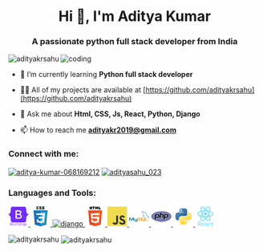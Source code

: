 <h1 align="center">Hi 👋, I'm Aditya Kumar</h1>
<h3 align="center">A passionate python full stack developer from India</h3>
<img align="right" alt="coding" width="400" src="https://miro.medium.com/max/1360/0*gqO3slLmGb4mUeje.gif">

<p align="left"> <img src="https://komarev.com/ghpvc/?username=adityakrsahu&label=Profile%20views&color=0e75b6&style=flat" alt="adityakrsahu"/> </p>

- 🌱 I’m currently learning **Python full stack developer**

- 👨‍💻 All of my projects are available at [https://github.com/adityakrsahu](https://github.com/adityakrsahu)

- 💬 Ask me about **Html, CSS, Js, React, Python, Django**

- 📫 How to reach me **adityakr2019@gmail.com**

<h3 align="left">Connect with me:</h3>
<p align="left">
<a href="https://linkedin.com/in/aditya-kumar-068169212" target="blank"><img align="center" src="https://raw.githubusercontent.com/rahuldkjain/github-profile-readme-generator/master/src/images/icons/Social/linked-in-alt.svg" alt="aditya-kumar-068169212" height="30" width="40" /></a>
<a href="https://instagram.com/adityasahu_023" target="blank"><img align="center" src="https://raw.githubusercontent.com/rahuldkjain/github-profile-readme-generator/master/src/images/icons/Social/instagram.svg" alt="adityasahu_023" height="30" width="40" /></a>
</p>

<h3 align="left">Languages and Tools:</h3>
<p align="left"> <a href="https://getbootstrap.com" target="_blank" rel="noreferrer"> <img src="https://raw.githubusercontent.com/devicons/devicon/master/icons/bootstrap/bootstrap-plain-wordmark.svg" alt="bootstrap" width="40" height="40"/> </a> <a href="https://www.w3schools.com/css/" target="_blank" rel="noreferrer"> <img src="https://raw.githubusercontent.com/devicons/devicon/master/icons/css3/css3-original-wordmark.svg" alt="css3" width="40" height="40"/> </a> <a href="https://www.djangoproject.com/" target="_blank" rel="noreferrer"> <img src="https://cdn.worldvectorlogo.com/logos/django.svg" alt="django" width="40" height="40"/> </a> <a href="https://www.w3.org/html/" target="_blank" rel="noreferrer"> <img src="https://raw.githubusercontent.com/devicons/devicon/master/icons/html5/html5-original-wordmark.svg" alt="html5" width="40" height="40"/> </a> <a href="https://developer.mozilla.org/en-US/docs/Web/JavaScript" target="_blank" rel="noreferrer"> <img src="https://raw.githubusercontent.com/devicons/devicon/master/icons/javascript/javascript-original.svg" alt="javascript" width="40" height="40"/> </a> <a href="https://www.mysql.com/" target="_blank" rel="noreferrer"> <img src="https://raw.githubusercontent.com/devicons/devicon/master/icons/mysql/mysql-original-wordmark.svg" alt="mysql" width="40" height="40"/> </a> <a href="https://www.php.net" target="_blank" rel="noreferrer"> <img src="https://raw.githubusercontent.com/devicons/devicon/master/icons/php/php-original.svg" alt="php" width="40" height="40"/> </a> <a href="https://www.python.org" target="_blank" rel="noreferrer"> <img src="https://raw.githubusercontent.com/devicons/devicon/master/icons/python/python-original.svg" alt="python" width="40" height="40"/> </a> <a href="https://reactjs.org/" target="_blank" rel="noreferrer"> <img src="https://raw.githubusercontent.com/devicons/devicon/master/icons/react/react-original-wordmark.svg" alt="react" width="40" height="40"/> </a> </p>

<p><img align="left" src="https://github-readme-stats.vercel.app/api/top-langs?username=adityakrsahu&show_icons=true&locale=en&layout=compact" alt="adityakrsahu" /></p>

<p>&nbsp;<img align="center" src="https://github-readme-stats.vercel.app/api?username=adityakrsahu&show_icons=true&locale=en" alt="adityakrsahu" /></p>
